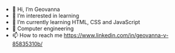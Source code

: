 - 👋 Hi, I’m Geovanna
- 👀 I’m interested in learning
- 🌱 I’m currently learning HTML, CSS and JavaScript
- 🌱 Computer engineering
- 📫 How to reach me https://www.linkedin.com/in/geovanna-v-85835310b/

<!---
eugegeeh/eugegeeh is a ✨ special ✨ repository because its `README.md` (this file) appears on your GitHub profile.
You can click the Preview link to take a look at your changes.
--->
